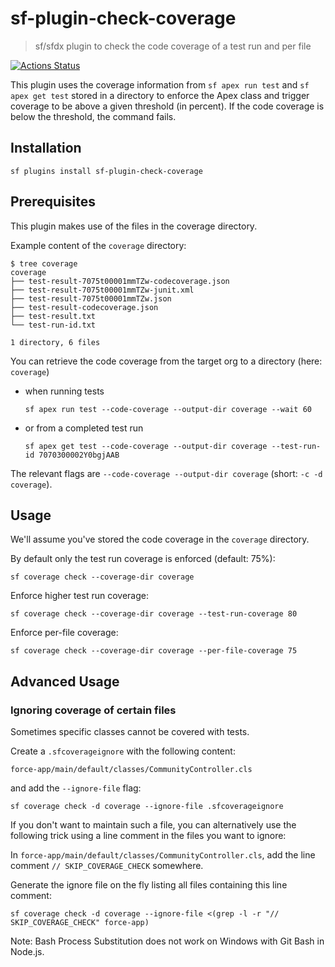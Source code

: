 # sf-plugin-check-coverage

> sf/sfdx plugin to check the code coverage of a test run and per file

[![Actions Status](https://github.com/amtrack/sf-plugin-check-coverage/workflows/Test%20and%20Release/badge.svg)](https://github.com/amtrack/sf-plugin-check-coverage/actions)

This plugin uses the coverage information from `sf apex run test` and `sf apex get test` stored in a directory to enforce the Apex class and trigger coverage to be above a given threshold (in percent).
If the code coverage is below the threshold, the command fails.

## Installation

```
sf plugins install sf-plugin-check-coverage
```

## Prerequisites

This plugin makes use of the files in the coverage directory.

Example content of the `coverage` directory:

```console
$ tree coverage
coverage
├── test-result-7075t00001mmTZw-codecoverage.json
├── test-result-7075t00001mmTZw-junit.xml
├── test-result-7075t00001mmTZw.json
├── test-result-codecoverage.json
├── test-result.txt
└── test-run-id.txt

1 directory, 6 files
```

You can retrieve the code coverage from the target org to a directory (here: `coverage`)

- when running tests

  ```console
  sf apex run test --code-coverage --output-dir coverage --wait 60
  ```

- or from a completed test run

  ```console
  sf apex get test --code-coverage --output-dir coverage --test-run-id 7070300002Y0bgjAAB
  ```

The relevant flags are `--code-coverage --output-dir coverage` (short: `-c -d coverage`).

## Usage

We'll assume you've stored the code coverage in the `coverage` directory.

By default only the test run coverage is enforced (default: 75%):

```console
sf coverage check --coverage-dir coverage
```

Enforce higher test run coverage:

```console
sf coverage check --coverage-dir coverage --test-run-coverage 80
```

Enforce per-file coverage:

```console
sf coverage check --coverage-dir coverage --per-file-coverage 75
```

## Advanced Usage

### Ignoring coverage of certain files

Sometimes specific classes cannot be covered with tests.

Create a `.sfcoverageignore` with the following content:

```
force-app/main/default/classes/CommunityController.cls
```

and add the `--ignore-file` flag:

```console
sf coverage check -d coverage --ignore-file .sfcoverageignore
```

If you don't want to maintain such a file, you can alternatively use the following trick using a line comment in the files you want to ignore:

In `force-app/main/default/classes/CommunityController.cls`, add the line comment `// SKIP_COVERAGE_CHECK` somewhere.

Generate the ignore file on the fly listing all files containing this line comment:

```console
sf coverage check -d coverage --ignore-file <(grep -l -r "// SKIP_COVERAGE_CHECK" force-app)
```

Note: Bash Process Substitution does not work on Windows with Git Bash in Node.js.
